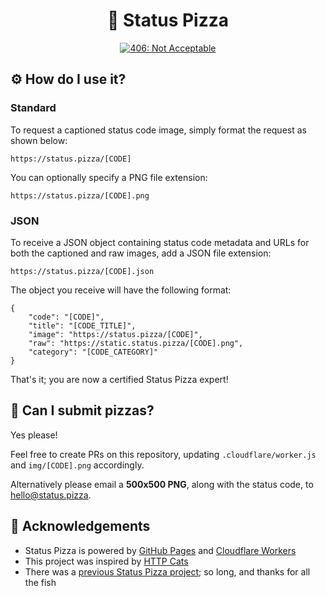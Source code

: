 <div align="center">
<h1>🍕 Status Pizza</h1>

[![406: Not Acceptable](https://status.pizza/406.png)](https://status.pizza)
</div>

## ⚙️ How do I use it?

### Standard

To request a captioned status code image, simply format the request as shown below:

`https://status.pizza/[CODE]`

You can optionally specify a PNG file extension:

`https://status.pizza/[CODE].png`

### JSON

To receive a JSON object containing status code metadata and URLs for both the captioned and raw images, add a JSON file extension:

`https://status.pizza/[CODE].json`

The object you receive will have the following format:

```
{
	"code": "[CODE]",
	"title": "[CODE_TITLE]",
	"image": "https://status.pizza/[CODE]",
	"raw": "https://static.status.pizza/[CODE].png",
	"category": "[CODE_CATEGORY]"
}
```

That\'s it; you are now a certified Status Pizza expert!

## 📮 Can I submit pizzas?

Yes please!

Feel free to create PRs on this repository, updating `.cloudflare/worker.js` and `img/[CODE].png` accordingly.

Alternatively please email a **500x500 PNG**, along with the status code, to [hello@status.pizza](mailto:hello@status.pizza).

## 🙌 Acknowledgements

- Status Pizza is powered by [GitHub Pages](https://pages.github.com/) and [Cloudflare Workers](https://workers.cloudflare.com/)
- This project was inspired by [HTTP Cats](https://http.cat)
- There was a [previous Status Pizza project](https://github.com/cmrnh/status.pizza); so long, and thanks for all the fish
